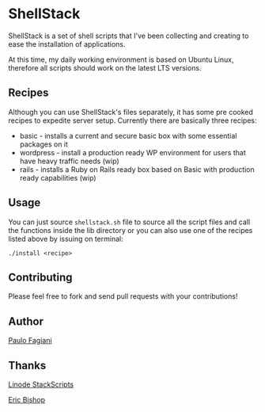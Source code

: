 ShellStack
=====

ShellStack is a set of shell scripts that I've been collecting and creating to ease the installation of applications.

At this time, my daily working environment is based on Ubuntu Linux, therefore all scripts should work on the latest LTS versions.

Recipes
-----

Although you can use ShellStack's files separately, it has some pre cooked recipes to expedite server setup. Currently there are basically three recipes:

* basic - installs a current and secure basic box with some essential packages on it
* wordpress - install a production ready WP environment for users that have heavy traffic needs (wip)
* rails - installs a Ruby on Rails ready box based on Basic with production ready capabilities (wip)

Usage
-----

You can just source `shellstack.sh` file to source all the script files and call the functions inside the lib directory or you can also use one of the recipes listed above by issuing on terminal:

`./install <recipe>`

Contributing
-----

Please feel free to fork and send pull requests with your contributions!

Author
-----

[Paulo Fagiani](https://github.com/fagiani)

Thanks
-----

[Linode StackScripts](http://linode.com/stackscripts)

[Eric Bishop](http://github.com/ericpaulbishop)
